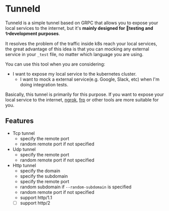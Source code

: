 # Tunneld

Tunneld is a simple tunnel based on GRPC that allows you to expose your local services to the internet,
but it's **mainly designed for 🌟testing and ✨development purposes**.

It resolves the problem of the traffic inside k8s reach your local services, the great
advantage of this idea is that you can mocking any external service in your `_test` file, no matter
which language you are using.

You can use this tool when you are considering:

- I want to expose my local service to the kubernetes cluster.
	- I want to mock a external service(e.g. Google, Slack, etc) when I'm doing integration tests.

Basically, this tunnel is primarily for this purpose. If you want to expose your local service to the internet,
[ngrok][ngrok], [frp][frp] or other tools are more suitable for you.


[ngrok]: https://ngrok.com/
[frp]: https://github.com/fatedier/frp


## Features

- Tcp tunnel
	- specify the remote port
	- random remote port if not specified
- Udp tunnel
	- specify the remote port
	- random remote port if not specified
- Http tunnel
	- specify the domain
	- specify the subdomain
	- specify the remote port
	- random subdomain if `--random-subdomain` is specified
	- random remote port if not specified
	- support http/1.1
	- [ ] support http/2
